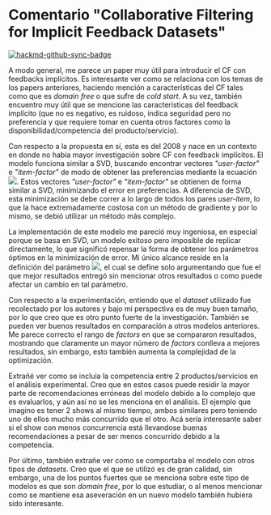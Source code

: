 # Comentario "Collaborative Filtering for Implicit Feedback Datasets"

[![hackmd-github-sync-badge](https://hackmd.io/hnHchzhmTT2tGJpaFrPuyw/badge)](https://hackmd.io/hnHchzhmTT2tGJpaFrPuyw)

A modo general, me parece un paper muy útil para introducir el CF con feedbacks implícitos. Es interesante ver como se relaciona con los temas de los papers anteriores, haciendo mención a características del CF tales como que es *domain free* o que sufre de *cold start*. A su vez, también encuentro muy útil que se mencione las características del feedback implícito (que no es negativo, es ruidoso, indica seguridad pero no preferencia y que requiere tomar en cuenta otros factores como la disponibilidad/competencia del producto/servicio).

Con respecto a la propuesta en sí, esta es del 2008 y nace en un contexto en donde no había mayor investigación sobre CF con feedback implícitos. El modelo funciona similar a SVD, buscando encontrar vectores *"user-factor"* e *"item-factor"* de modo de obtener las preferencias mediante la ecuación ![](https://i.imgur.com/FEdrh3w.png). Estos vectores *"user-factor"* e *"item-factor"* se obtienen de forma similar a SVD, minimizando el error en preferencias. A diferencia de SVD, esta minimización se debe correr a lo largo de todos los pares *user-item*, lo que la hace extremadamente costosa con un método de gradiente y por lo mismo, se debió utilizar un método más complejo.

La implementación de este modelo me pareció muy ingeniosa, en especial porque se basa en SVD, un modelo exitoso pero imposible de replicar directamente, lo que significó repensar la forma de obtener los parámetros óptimos en la minimización de error. Mi único alcance reside en la definición del parámetro ![](https://i.imgur.com/DiUG0ee.png), el cual se define solo argumentando que fue el que mejor resultados entregó sin mencionar otros resultados o como puede afectar un cambio en tal parámetro.

Con respecto a la experimentación, entiendo que el *dataset* utilizado fue recolectado por los autores y bajo mi perspectiva es de muy buen tamaño, por lo que creo que es otro punto fuerte de la investigación. También se pueden ver buenos resultados en comparación a otros modelos anteriores. Me parece correcto el rango de *factors* en que se compararon resultados, mostrando que claramente un mayor número de *factors* conlleva a mejores resultados, sin embargo, esto también aumenta la complejidad de la optimización.

Extrañé ver como se incluia la competencia entre 2 productos/servicios en el análisis experimental. Creo que en estos casos puede residir la mayor parte de recomendaciones erróneas del modelo debido a lo complejo que es evaluarlos, y aún así no se les menciona en el análisis. El ejemplo que imagino es tener 2 shows al mismo tiempo, ambos similares pero teniendo uno de ellos mucho más concurrido que el otro. Acá sería interesante saber si el show con menos concurrencia está llevandose buenas recomendaciones a pesar de ser menos concurrido debido a la competencia.

Por último, también extrañe ver como se comportaba el modelo con otros tipos de *datasets*. Creo que el que se utilizó es de gran calidad, sin embargo, una de los puntos fuertes que se menciona sobre este tipo de modelos es que son *domain free*, por lo que estudiar, o al menos mencionar como se mantiene esa aseveración en un nuevo modelo también hubiera sido interesante.